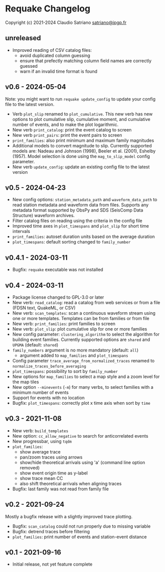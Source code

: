 # Requake Changelog

Copyright (c) 2021-2024 Claudio Satriano <satriano@ipgp.fr>

## unreleased

- Improved reading of CSV catalog files:
  - avoid duplicated column guessing
  - ensure that prefectly matching column field names are correctly guessed
  - warn if an invalid time format is found

## v0.6 - 2024-05-04

Note: you might want to run `requake update_config` to update your config file
to the latest version.

- Verb `plot_slip` renamed to `plot_cumulative`. This new verb has new options
  to plot cumulative slip, cumulative moment, and cumulative number of events,
  and to make the plot logarithmic.
- New verb `print_catalog`: print the event catalog to screen
- New verb `print_pairs`: print the event pairs to screen
- `print_families`: also print minimum and maximum family magnitudes
- Additional models to convert magnitude to slip. Currently supported models
  are: Nadeau and Johnson (1998), Beeler et al. (2001), Eshelby (1957).
  Model selection is done using the `mag_to_slip_model` config parameter.
- New verb `update_config`: update an existing config file to the latest
  version

## v0.5 - 2024-04-23

- New config options: `station_metadata_path` and `waveform_data_path` to
  read station metadata and waveform data from files. Supports any metadata
  format supported by ObsPy and SDS (SeisComp Data Structure) waveform
  archives.
- Filter catalog files on reading using the criteria in the config file
- Improved time axes in `plot_timespans` and `plot_slip` for short time
  intervals
- `print_families`: autoset duration units based on the average duration
- `plot_timespans`: default sorting changed to `family_number`

## v0.4.1 - 2024-03-11

- Bugfix: `requake` executable was not installed

## v0.4 - 2024-03-11

- Package license changed to GPL-3.0 or later
- New verb: `read_catalog`: read a catalog from web services or from a file
  (FDSN text, QuakeML, or CSV)
- New verb: `scan_templates`: scan a continuous waveform stream using one
  or more templates. Templates can be from families or from file
- New verb: `print_families`: print families to screen
- New verb: `plot_slip`: plot cumulative slip for one or more families
- New config parameter: `clustering_algorithm` to select the algorithm
  for building event families. Currently supported options are `shared` and
  `UPGMA` (default: `shared`)
- `family_numbers` argument is no more mandatory (default: `all`)
  - argument added to `map_families` and `plot_timespans`
- Config parameter `trace_average_from_normalized_traces` renamed to
  `normalize_traces_before_averaging`
- `plot_timespans`: possibility to sort by `family_number`
- New options for `map_families` to select a map style and a zoom level for the
  map tiles
- New option `--minevents` (`-m`) for many verbs, to select families with a
  minimum number of events
- Support for events with no location
- Bugfix: `plot_timespans`: correctly plot x time axis when sort by `time`

## v0.3 - 2021-11-08

- New verb: `build_templates`
- New option: `cc_allow_negative` to search for anticorrelated events
- New progressbar, using `tqdm`
- `plot_families`:
  - show average trace
  - pan/zoom traces using arrows
  - show/hide theoretical arrivals using 'a' (command line option removed)
  - show event origin time as y-label
  - show trace mean CC
  - also shift theoretical arrivals when aligning traces
- Bugfix: last family was not read from family file

## v0.2 - 2021-09-24

Mostly a bugfix release with a slightly improved trace plotting.

- Bugfix: `scan_catalog` could not run properly due to missing variable
- Bugfix: detrend traces before filtering
- `plot_families`: print number of events and station-event distance

## v0.1 - 2021-09-16

- Initial release, not yet feature complete

